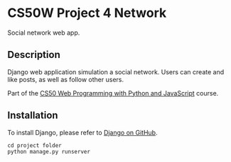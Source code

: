 # CS50W Project 4 Network
Social network web app.

## Description
Django web application simulation a social network. Users can create and like posts, as well as follow other users.

Part of the [CS50 Web Programming with Python and JavaScript](https://cs50.harvard.edu/web/2020/) course.

## Installation
To install Django, please refer to [Django on GitHub](https://github.com/django/django/blob/main/docs/topics/install.txt).

```
cd project folder
python manage.py runserver
```
